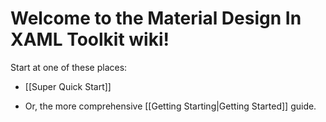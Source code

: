 # Welcome to the Material Design In XAML Toolkit wiki!

Start at one of these places:

* [[Super Quick Start]]

* Or, the more comprehensive [[Getting Starting|Getting Started]] guide.